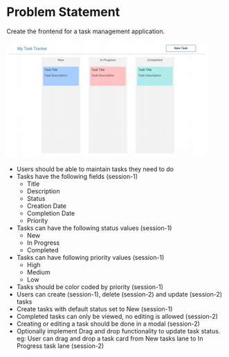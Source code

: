 # Problem Statement

Create the frontend for a task management application.

![](./res/kanban.png)

- Users should be able to maintain tasks they need to do 
- Tasks have the following fields  (session-1)
    - Title 
    - Description 
    - Status 
    - Creation Date 
    - Completion Date 
    - Priority
- Tasks can have the following status values (session-1)
    - New 
    - In Progress 
    - Completed 
- Tasks can have following priority values (session-1)
    - High 
    - Medium 
    - Low 
- Tasks should be color coded by priority (session-1)
- Users can create (session-1), delete (session-2) and update (session-2) tasks 
- Create tasks with default status set to New (session-1)
- Completed tasks can only be viewed, no editing is allowed (session-2)
- Creating or editing a task should be done in a modal (session-2)
- Optionally implement Drag and drop functionality to update task status. eg: User can drag and drop a task card from New tasks lane to In Progress task lane (session-2)
